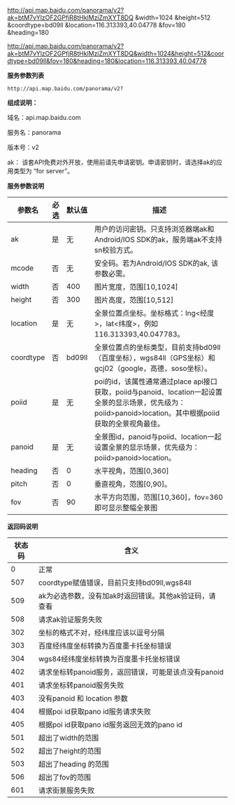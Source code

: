 http://api.map.baidu.com/panorama/v2?ak=btM7vYlzOF2GPfjR8tHklMziZmXYT8DQ
&width=1024
&height=512
&coordtype=bd09ll
&location=116.313393,40.04778
&fov=180
&heading=180

http://api.map.baidu.com/panorama/v2?ak=btM7vYlzOF2GPfjR8tHklMziZmXYT8DQ&width=1024&height=512&coordtype=bd09ll&fov=180&heading=180&location=116.313393,40.04778

**服务参数列表**

```
http://api.map.baidu.com/panorama/v2?
```

**组成说明：**

域名：api.map.baidu.com

服务名：panorama

版本号：v2

ak： 该套API免费对外开放，使用前请先申请密钥。申请密钥时，请选择ak的应用类型为 “for server”。

**服务参数说明**

| 参数名    | 必选 | 默认值 | 描述                                                         |
| --------- | ---- | ------ | ------------------------------------------------------------ |
| ak        | 是   | 无     | 用户的访问密钥。只支持浏览器端ak和Android/IOS SDK的ak，服务端ak不支持sn校验方式。 |
| mcode     | 否   | 无     | 安全码。若为Android/IOS SDK的ak, 该参数必需。                |
| width     | 否   | 400    | 图片宽度，范围[10,1024]                                      |
| height    | 否   | 300    | 图片高度，范围[10,512]                                       |
| location  | 是   | 无     | 全景位置点坐标。坐标格式：lng<经度>，lat<纬度>，例如116.313393,40.047783。 |
| coordtype | 否   | bd09ll | 全景位置点的坐标类型，目前支持bd09ll（百度坐标），wgs84ll（GPS坐标）和gcj02（google，高德，soso坐标）。 |
| poiid     | 是   | 无     | poi的id，该属性通常通过place api接口获取，poiid与panoid、location一起设置全景的显示场景，优先级为：poiid>panoid>location。其中根据poiid获取的全景视角最佳。 |
| panoid    | 是   | 无     | 全景图id，panoid与poiid、location一起设置全景的显示场景，优先级为：poiid>panoid>location。 |
| heading   | 否   | 0      | 水平视角，范围[0,360]                                        |
| pitch     | 否   | 0      | 垂直视角，范围[0,90]。                                       |
| fov       | 否   | 90     | 水平方向范围，范围[10,360]，fov=360即可显示整幅全景图        |

**返回码说明**

| 状态码 | 含义                                                    |
| ------ | ------------------------------------------------------- |
| 0      | 正常                                                    |
| 507    | coordtype赋值错误，目前只支持bd09ll,wgs84ll             |
| 509    | ak为必选参数，没有加ak时返回错误。其他ak验证码，请 查看 |
| 508    | 请求ak验证服务失败                                      |
| 302    | 坐标的格式不对，经纬度应该以逗号分隔                    |
| 303    | 百度经纬度坐标转换为百度墨卡托坐标错误                  |
| 304    | wgs84经纬度坐标转换为百度墨卡托坐标错误                 |
| 402    | 请求坐标转panoid服务，返回错误，可能是该点没有panoid    |
| 401    | 请求坐标转panoid服务失败                                |
| 403    | 没有panoid 和 location 参数                             |
| 404    | 根据poi id获取pano id服务请求失败                       |
| 405    | 根据poi id获取pano id服务返回无效的pano id              |
| 501    | 超出了width的范围                                       |
| 502    | 超出了height的范围                                      |
| 503    | 超出了heading 的范围                                    |
| 506    | 超出了fov的范围                                         |
| 601    | 请求街景服务失败                                        |
